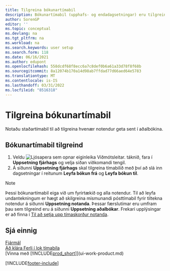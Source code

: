 ```yaml
---
title: Tilgreina bókunartímabil
description: Bókunartímabil (upphafs- og endadagsetningar) eru tilgreind til að setja upp hvenær notendur geta bókað í fjárhag.
author: SorenGP
editor: ''
ms.topic: conceptual
ms.devlang: na
ms.tgt_pltfrm: na
ms.workload: na
ms.search.keywords: user setup
ms.search.form: 118
ms.date: 06/16/2021
ms.author: edupont
ms.openlocfilehash: 558dcdf68f8ecc6a7c8def0b6a61a33d78f8f68b
ms.sourcegitcommit: 8a12074b170a14d98ab7ffdad77d66aed64e5783
ms.translationtype: MT
ms.contentlocale: is-IS
ms.lasthandoff: 03/31/2022
ms.locfileid: "8516318"
---
```

# <a name="specify-posting-periods"></a>Tilgreina bókunartímabil

Notaðu staðartímabil til að tilgreina hvenær notendur geta sent í aðalbókina.  

## <a name="to-specify-posting-periods"></a>Bókunartímabil tilgreind

1. Veldu ![Ljósapera sem opnar eiginleika Viðmótsleitar.](media/ui-search/search_small.png "Segðu mér hvað þú vilt gera") táknið, fara í **Uppsetning fjárhags** og velja síðan viðkomandi tengil.  
2. Á síðunni **Uppsetning fjárhags** skal tilgreina tímabilið með því að slá inn dagsetningar í reitunum **Leyfa bókun frá** og **Leyfa bókun til**.  

> [!NOTE]  
> Þessi bókunartímabil eiga við um fyrirtækið og alla notendur. Til að leyfa undantekningum er hægt að skilgreina mismunandi pósttímabil fyrir tiltekna notendur á síðunni **Uppsetning notanda**. Þessar færslutímar eru umfram þau sem tilgreind eru á síðunni **Uppsetning aðalbókar**. Frekari upplýsingar er að finna í [Til að setja upp tímaskorður notanda](ui-define-granular-permissions.md#to-set-up-user-time-constraints).

## <a name="see-also"></a>Sjá einnig

[Fjármál](finance.md)  
[Að klára Ferli í lok tímabila](year-how-complete-period-end-processes.md)  
[Vinna með [!INCLUDE[prod_short](includes/prod_short.md)]](ui-work-product.md)


[!INCLUDE[footer-include](includes/footer-banner.md)]
